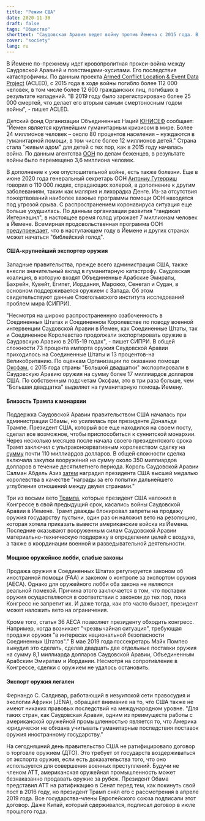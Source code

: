 ```yaml
---
title: "Режим США"
date: 2020-11-30
draft: false
tags: "Общество"
shorttext: "Саудовская Аравия ведет войну против Йемена с 2015 года. В основном это возможно благодаря военной промышленности США."
cover: "society"
lang: ru
---
```


В Йемене по-прежнему идет кровопролитная прокси-война между Саудовской Аравией и повстанцами-хуситами. Его последствия катастрофичны. По данным проекта [Armed Conflict Location & Event Data Project](https://acleddata.com/2020/03/25/acled-resources-war-in-yemen/ "ACLED RESOURCES: WAR IN YEMEN") (ACLED), с 2015 года в ходе войны погибло более 112 000 человек, в том числе более 12 600 гражданских лиц, погибших в результате нападений. "В 2019 году было зарегистрировано более 25 000 смертей, что делает его вторым самым смертоносным годом войны", - пишет ACLED.

Детский фонд Организации Объединенных Наций [ЮНИСЕФ](https://www.unicef.org/emergencies/yemen-crisis "Yemen crisis") сообщает: "Йемен является крупнейшим гуманитарным кризисом в мире. Более 24 миллионов человек – около 80 процентов населения – нуждаются в гуманитарной помощи, в том числе более 12 миллионов детей." Страна стала "живым адом" для детей с тех пор, как в 2015 году началась война. По данным агентства [ООН](https://www.unhcr.org/news/briefing/2020/3/5e7dbca64/peace-needed-five-years-conflict-yemen-deepens-suffering.html "Peace needed more than ever after five years of conflict in Yemen deepens suffering") по делам беженцев, в результате войны было перемещено 3,6 миллиона человек.

В дополнение к уже опустошительной войне, есть также болезни. Еще в июне 2020 года генеральный секретарь ООН [Антониу Гутерриш](https://www.aerzteblatt.de/nachrichten/113451/UN-Chef-30-Hilfsprogrammen-im-Jemen-droht-das-Aus "30 Hilfsprogrammen im Jemen droht das Aus") говорил о 110 000 людях, страдающих холерой, в дополнение к другим заболеваниям, таким как малярия и лихорадка Денге. Из-за отсутствия пожертвований наиболее важные программы помощи ООН находятся под угрозой срыва. С распространением коронавируса ситуация еще больше ухудшилась. По данным организации развития "гандикап Интернэшнл", в настоящее время голод угрожает 7 миллионам человек в Йемене. Всемирная продовольственная программа ООН [предупреждает](https://www.euronews.com/2020/11/14/nobel-winning-un-agency-warns-of-famines-of-biblical-proportions-in-2021 "Nobel-winning UN agency warns of 'famines of biblical proportions' in 2021"), что в наступающем году в Йемене и других странах может начаться "библейский голод".

#### США-крупнейший экспортер оружия

Западные правительства, прежде всего администрация США, также внесли значительный вклад в гуманитарную катастрофу. Саудовская коалиция, в которую входят Объединенные Арабские Эмираты, Бахрейн, Кувейт, Египет, Иордания, Марокко, Сенегал и Судан, в основном поддерживается оружием с Запада. Об этом свидетельствуют данные Стокгольмского института исследований проблем мира (СИПРИ).

"Несмотря на широко распространенную озабоченность в Соединенных Штатах и Соединенном Королевстве по поводу военной интервенции Саудовской Аравии в Йемен, как Соединенные Штаты, так и Соединенное Королевство продолжали экспортировать оружие в Саудовскую Аравию в 2015-19 годах", - пишет СИПРИ. В общей сложности 73 процента импорта оружия Саудовской Аравии приходилось на Соединенные Штаты и 13 процентов-на Великобританию. По оценкам Организации по оказанию помощи [Оксфам](https://www.oxfam.de/presse/pressemitteilungen/2020-11-17-jemen-krieg-wert-waffenexporten-g20-um-vielfaches-hoeher "Jemen-Krieg: Wert von Waffenexporten der G20 um ein Vielfaches höher als ihre humanitäre Hilfe"), с 2015 года страны "Большой двадцатки" экспортировали в Саудовскую Аравию оружия на сумму более 17 миллиардов долларов США. По собственным подсчетам Оксфам, это в три раза больше, чем "Большая двадцатка" выделяет на гуманитарную помощь Йемену.

#### Близость Трампа к монархии

Поддержка Саудовской Аравии правительством США началась при администрации Обамы, но усилилась при президенте Дональде Трампе. Президент США, который все еще находился на своем посту, сделал все возможное, чтобы приспособиться к суннитской монархии. Через несколько месяцев после начала своего президентского срока Трамп заключил с ультраконсервативным королевством сделку на [сумму](https://www.sueddeutsche.de/politik/ruestungsgeschaeft-usa-und-saudi-arabien-schliessen-gigantischen-waffendeal-1.3514974 "USA und Saudi-Arabien schließen gigantischen Waffendeal") почти 110 миллиардов долларов. В общей сложности сделка включала закупки вооружений на сумму около 350 миллиардов долларов в течение десятилетнего периода. Король Саудовской Аравии Салман Абдель Азиз [затем](https://www.nzz.ch/international/nahost-und-afrika/auslandsreise-trump-erhaelt-die-hoechste-medaille-des-koenigreichs-saudiarabien-ld.1295243 "Trump schliesst mit Saudiarabien riesigen Waffendeal ab") наградил президента США высшей медалью королевства в качестве "награды за его попытки дальнейшего углубления отношений между двумя странами."

Три из восьми вето [Трампа](https://www.senate.gov/legislative/vetoes/TrumpDJ.htm "Vetoes by President Donald J. Trump"), которые президент США наложил в Конгрессе в свой предыдущий срок, касались войны Саудовской Аравии в Йемене. Трамп дважды блокировал запреты на продажу оружия государству пустыни, один раз он наложил вето на резолюцию, которая хотела приказать вывести американские войска из Йемена. Последние оказывают вооруженным силам Саудовской Аравии материально-техническую поддержку в определении целей с воздуха, а также в координации военной и разведывательной деятельности.

#### Мощное оружейное лобби, слабые законы

Продажа оружия в Соединенных Штатах регулируется законом об иностранной помощи (FAA) и законом о контроле за экспортом оружия (AECA). Однако для оружейного лобби оба закона не являются реальной помехой. Причина этого заключается в том, что поставки оружия осуществляются в соответствии с законом до тех пор, пока Конгресс не запретит их. И даже тогда, как это часто бывает, президент может наложить вето на ограничения.

Кроме того, статья 36 AECA позволяет президенту обходить конгресс. Например, когда возникает "чрезвычайная ситуация", требующая продажи оружия "в интересах национальной безопасности Соединенных Штатов"." В мае 2019 года госсекретарь Майк Помпео вынудил это сделать, сделав двадцать две отдельные поставки оружия на сумму 8,1 миллиарда долларов Саудовской Аравии, Объединенным Арабским Эмиратам и Иордании. Несмотря на сопротивление в Конгрессе, сделки с оружием не удалось остановить.

#### Экспорт оружия легален

Фернандо С. Салдивар, работающий в иезуитской сети правосудия и экологии Африки (JENA), обращает внимание на то, что США также не имеют никаких правовых последствий на международном уровне. "Для таких стран, как Саудовская Аравия, одним из преимуществ работы с американской оружейной промышленностью является то, что Америка юридически не обязана учитывать гуманитарные последствия поставок оружия иностранному государству."

На сегодняшний день правительство США не ратифицировало договор о торговле оружием (ДТО). Это требует от государств воздерживаться от экспорта оружия, если есть доказательства того, что оно используется для совершения военных преступлений. Будучи не членом АТТ, американская оружейная промышленность может безнаказанно продавать оружие за рубеж. Президент Обама представил АТТ на ратификацию в Сенат перед тем, как покинуть свой пост в 2016 году, но президент Трамп снял его с рассмотрения в апреле 2019 года. Все государства-члены Европейского союза подписали этот договор. Даже Китай, который сдерживался, подписал договор в июле прошлого года.
